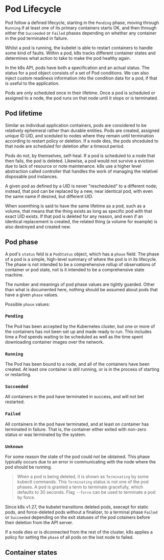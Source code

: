 # Pod Lifecycle

Pod follow a defined lifecycle, starting in the `Pending` phase, moving through
`Running` if at least one of its primary containers starts OK, and then through
either the `Succeeded` or `Failed` phases depending on whether any container in
the pod terminated in failure.

Whilst a pod is running, the kubelet is able to restart containers to handle
some kind of faults. Within a pod, k8s tracks different container states and
determines what action to take to make the pod healthy again.

In the k8s API, pods have both a specification and an actual status. The status
for a pod object consists of a set of Pod conditions. We can also inject custom
readiness information into the condition data for a pod, if that is useful to
the application.

Pods are only scheduled once in their lifetime. Once a pod is scheduled or
assigned to a node, the pod runs on that node until it stops or is terminated.

## Pod lifetime

Similar as individual application containers, pods are considered to be
relatively ephemeral rather than durable entities. Pods are created, assigned
unique ID UID, and sceduled to nodes where they remain until termination
according to restart policy or deletion. If a node dies, the pods shceduled to
that node are scheduled for deletion after a timeout period.

Pods do not, by themselves, self-heal. If a pod is scheduled to a node that then
fails, the pod is deleted. Likewise, a pod would not survive a eviction due to
lack of resource or note maintenance. k8s use a higher level abstraction called
controller that handles the work of managing the relativel disposable pod
instances.

A given pod as defined by a UID is never "rescheduled" to a different node;
instead, that pod can be replaced by a new, near identical pod, with even the
same name if desired, but different UID.

When soemthing is said to have the same lifetime as a pod, such as a volume,
that means that the thing exists as long as specific pod with that exact UID
exists. If that pod is deleted for any reason, and even if an identical
replacement is created, the related thing (a volume for example) is also
destroyed and created new.

## Pod phase

A pod's `status` feld is a `PodStatus` object, which has a `phase` field. The
phase of a pod is a simple, high-level summary of where the pod is in its
lifecycle. The phase is not intended to be a comprehensive rollup of
observations of container or pod state, not is it intended to be a comprehensive
state machine.

The number and meanings of pod phase values are tightly guarded. Other than what
is documented here, nothing should be assumed about pods that have a given
`phase` values.

Possible `phase` values:

### `Pending`

The Pod has been accepted by the Kubernetes cluster, but one or more of the 
containers has not been set up and made ready to run. This includes time a Pod 
spends waiting to be scheduled as well as the time spent downloading container 
images over the network.

### `Running`

The Pod has been bound to a node, and all of the containers have been created. 
At least one container is still running, or is in the process of starting or 
restarting.

### `Succeeded`

All containers in the pod have terminated in success, and will not bet
restarted.

### `Failed`

All containers in the pod have terminated, and at least on container has
terminated in failure. That is, the container either exited with non-zero status
or was terminated by the system.

### `Unknown`

For some reason the state of the pod could not be obtained. This phase typically
occurs due to an error in communicating with the node where the pod should be
running.

> When a pod is being deleted, it is shown as `Terminating` by some kubectl
> commands. This `Terminating` status is not one of the pod phases. A pod is
> granted a term to terminate gracefully, which defaults to 30 seconds. Flag
> `--force` can be used to terminate a pod by force.

Since k8s v1.27, the kubelet transitions deleted pods, execept for static pods,
and force-deleted pods without a finalizer, to a terminal phase `Failed` or
`Succeeded` depending on the exit statuses of the pod cotainers before their
deletion from the API server.

If a node dies or is diconnected from the rest of the cluster, k8s applies a
policy for setting the `phase` of all pods on the lost node to failed.

## Container states
